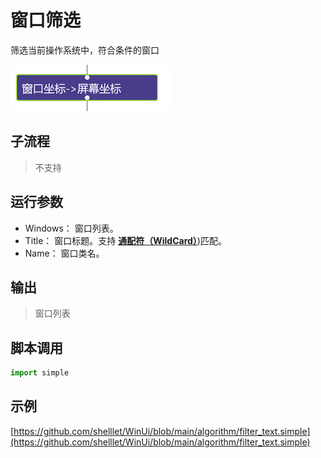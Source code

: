 # 窗口筛选 
筛选当前操作系统中，符合条件的窗口


![action](./images/2022-11-17_184608.png ':size=90%')

## 子流程

> 不支持

## 运行参数

* Windows： 窗口列表。
* Title： 窗口标题。支持 [**通配符（WildCard）**)](./intro/process/wildcard.md)匹配。
* Name： 窗口类名。 

## 输出

> 窗口列表


## 脚本调用

```python
import simple


```

## 示例

[https://github.com/shelllet/WinUi/blob/main/algorithm/filter_text.simple](https://github.com/shelllet/WinUi/blob/main/algorithm/filter_text.simple)
